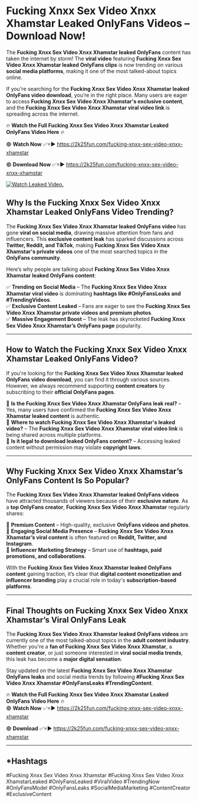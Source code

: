 # Fucking Xnxx Sex Video Xnxx Xhamstar Leaked OnlyFans Videos – Download Now!

The **Fucking Xnxx Sex Video Xnxx Xhamstar leaked OnlyFans** content has taken the internet by storm! The **viral video** featuring **Fucking Xnxx Sex Video Xnxx Xhamstar leaked OnlyFans clips** is now trending on various **social media platforms**, making it one of the most talked-about topics online.  

If you're searching for the **Fucking Xnxx Sex Video Xnxx Xhamstar leaked OnlyFans video download**, you’re in the right place. Many users are eager to access **Fucking Xnxx Sex Video Xnxx Xhamstar's exclusive content**, and the **Fucking Xnxx Sex Video Xnxx Xhamstar viral video link** is spreading across the internet.  

🔥 **Watch the Full Fucking Xnxx Sex Video Xnxx Xhamstar Leaked OnlyFans Video Here** 🔥  

🟢 **Watch Now** ✅=► https://2k25fun.com/fucking-xnxx-sex-video-xnxx-xhamstar

🟢 **Download Now** ✅=► https://2k25fun.com/fucking-xnxx-sex-video-xnxx-xhamstar

[![Watch Leaked Video.](https://miro.medium.com/v2/resize:fit:828/format:webp/1*cilzJN44JGOrTw9NJCrNHA.gif "Watch Leaked Video")](https://2k25fun.com/fucking-xnxx-sex-video-xnxx-xhamstar)

## **Why Is the Fucking Xnxx Sex Video Xnxx Xhamstar Leaked OnlyFans Video Trending?**  

The **Fucking Xnxx Sex Video Xnxx Xhamstar leaked OnlyFans video** has gone **viral on social media**, drawing massive attention from fans and influencers. This **exclusive content leak** has sparked discussions across **Twitter, Reddit, and TikTok**, making **Fucking Xnxx Sex Video Xnxx Xhamstar's private videos** one of the most searched topics in the **OnlyFans community**.  

Here’s why people are talking about **Fucking Xnxx Sex Video Xnxx Xhamstar leaked OnlyFans content**:  

✅ **Trending on Social Media** – The **Fucking Xnxx Sex Video Xnxx Xhamstar viral video** is dominating **hashtags like #OnlyFansLeaks and #TrendingVideos**.  
✅ **Exclusive Content Leaked** – Fans are eager to see the **Fucking Xnxx Sex Video Xnxx Xhamstar private videos and premium photos**.  
✅ **Massive Engagement Boost** – The leak has skyrocketed **Fucking Xnxx Sex Video Xnxx Xhamstar’s OnlyFans page** popularity.  

---

## **How to Watch the Fucking Xnxx Sex Video Xnxx Xhamstar Leaked OnlyFans Video?**  

If you're looking for the **Fucking Xnxx Sex Video Xnxx Xhamstar leaked OnlyFans video download**, you can find it through various sources. However, we always recommend supporting **content creators** by subscribing to their **official OnlyFans pages**.  

🔹 **Is the Fucking Xnxx Sex Video Xnxx Xhamstar OnlyFans leak real?** – Yes, many users have confirmed the **Fucking Xnxx Sex Video Xnxx Xhamstar leaked content** is authentic.  
🔹 **Where to watch Fucking Xnxx Sex Video Xnxx Xhamstar's leaked video?** – The **Fucking Xnxx Sex Video Xnxx Xhamstar viral video link** is being shared across multiple platforms.  
🔹 **Is it legal to download leaked OnlyFans content?** – Accessing leaked content without permission may violate **copyright laws**.  

---

## **Why Fucking Xnxx Sex Video Xnxx Xhamstar’s OnlyFans Content Is So Popular?**  

The **Fucking Xnxx Sex Video Xnxx Xhamstar leaked OnlyFans videos** have attracted thousands of viewers because of their **exclusive nature**. As a **top OnlyFans creator**, **Fucking Xnxx Sex Video Xnxx Xhamstar** regularly shares:  

📌 **Premium Content** – High-quality, exclusive **OnlyFans videos and photos**.  
📌 **Engaging Social Media Presence** – **Fucking Xnxx Sex Video Xnxx Xhamstar’s viral content** is often featured on **Reddit, Twitter, and Instagram**.  
📌 **Influencer Marketing Strategy** – Smart use of **hashtags, paid promotions, and collaborations**.  

With the **Fucking Xnxx Sex Video Xnxx Xhamstar leaked OnlyFans content** gaining traction, it’s clear that **digital content monetization and influencer branding** play a crucial role in today's **subscription-based platforms**.  

---

## **Final Thoughts on Fucking Xnxx Sex Video Xnxx Xhamstar’s Viral OnlyFans Leak**  

The **Fucking Xnxx Sex Video Xnxx Xhamstar leaked OnlyFans videos** are currently one of the most talked-about topics in the **adult content industry**. Whether you're a **fan of Fucking Xnxx Sex Video Xnxx Xhamstar**, a **content creator**, or just someone interested in **viral social media trends**, this leak has become a **major digital sensation**.  

Stay updated on the latest **Fucking Xnxx Sex Video Xnxx Xhamstar OnlyFans leaks** and social media trends by following **#Fucking Xnxx Sex Video Xnxx Xhamstar #OnlyFansLeaks #TrendingContent**.  

🔥 **Watch the Full Fucking Xnxx Sex Video Xnxx Xhamstar Leaked OnlyFans Video Here** 🔥  
🟢 **Watch Now** ✅=► https://2k25fun.com/fucking-xnxx-sex-video-xnxx-xhamstar

🟢 **Download** ✅=► https://2k25fun.com/fucking-xnxx-sex-video-xnxx-xhamstar

---

## *Hashtags
#Fucking Xnxx Sex Video Xnxx Xhamstar #Fucking Xnxx Sex Video Xnxx XhamstarLeaked #OnlyFansLeaked #ViralVideo #TrendingNow #OnlyFansModel #OnlyFansLeaks #SocialMediaMarketing #ContentCreator #ExclusiveContent  